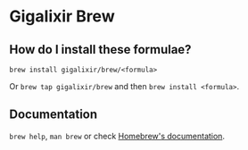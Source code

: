 # Gigalixir Brew

## How do I install these formulae?
`brew install gigalixir/brew/<formula>`

Or `brew tap gigalixir/brew` and then `brew install <formula>`.

## Documentation
`brew help`, `man brew` or check [Homebrew's documentation](https://docs.brew.sh).
